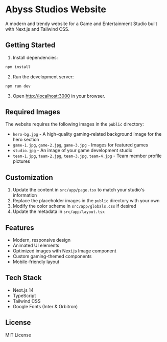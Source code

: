 # Abyss Studios Website

A modern and trendy website for a Game and Entertainment Studio built with Next.js and Tailwind CSS.

## Getting Started

1. Install dependencies:
```bash
npm install
```

2. Run the development server:
```bash
npm run dev
```

3. Open [http://localhost:3000](http://localhost:3000) in your browser.

## Required Images

The website requires the following images in the `public` directory:

- `hero-bg.jpg` - A high-quality gaming-related background image for the hero section
- `game-1.jpg`, `game-2.jpg`, `game-3.jpg` - Images for featured games
- `studio.jpg` - An image of your game development studio
- `team-1.jpg`, `team-2.jpg`, `team-3.jpg`, `team-4.jpg` - Team member profile pictures

## Customization

1. Update the content in `src/app/page.tsx` to match your studio's information
2. Replace the placeholder images in the `public` directory with your own
3. Modify the color scheme in `src/app/globals.css` if desired
4. Update the metadata in `src/app/layout.tsx`

## Features

- Modern, responsive design
- Animated UI elements
- Optimized images with Next.js Image component
- Custom gaming-themed components
- Mobile-friendly layout

## Tech Stack

- Next.js 14
- TypeScript
- Tailwind CSS
- Google Fonts (Inter & Orbitron)

## License

MIT License
